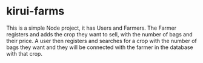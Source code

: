 # kirui-farms 

This is a simple Node project, it has Users and Farmers. 
The Farmer registers  and adds the crop they want to sell, with the number of bags and their price. 
A user then registers and searches for a crop with the number of bags they want and they will be connected with the farmer in the database with that crop. 
